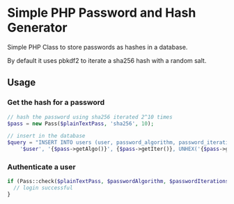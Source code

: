 # Simple PHP Password and Hash Generator

Simple PHP Class to store passwords as hashes in a database.

By default it uses pbkdf2 to iterate a sha256 hash with a random salt.

## Usage

### Get the hash for a password

```php
// hash the password using sha256 iterated 2^10 times
$pass = new Pass($plainTextPass, 'sha256', 10);

// insert in the database
$query = "INSERT INTO users (user, password_algorithm, password_iterations, password_salt, password_hash) VALUES (
    '$user', '{$pass->getAlgo()}', {$pass->getIter()}, UNHEX('{$pass->getSalt()}'), UNHEX('{$pass->getHash()}')";
```

### Authenticate a user
```php
if (Pass::check($plainTextPass, $passwordAlgorithm, $passwordIterations, $passwordSalt, $passwordHash)) {
  // login successful
}
```
